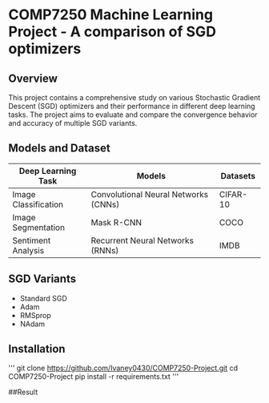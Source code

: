 # COMP7250 Machine Learning Project - A comparison of SGD optimizers

## Overview
This project contains a comprehensive study on various Stochastic Gradient Descent (SGD) optimizers and their performance in different deep learning tasks. The project aims to evaluate and compare the convergence behavior and accuracy of multiple SGD variants.

## Models and Dataset
| **Deep Learning Task**          | **Models**                         | **Datasets**            |
|----------------------------------|------------------------------------------|---------------------------------|
| Image Classification             | Convolutional Neural Networks (CNNs)    | CIFAR-10    |
| Image Segmentation               | Mask R-CNN                       | COCO  |
| Sentiment Analysis               | Recurrent Neural Networks (RNNs)  | IMDB |
  
## SGD Variants 
  - Standard SGD
  - Adam
  - RMSprop
  - NAdam

## Installation
'''
git clone https://github.com/Ivaney0430/COMP7250-Project.git
cd COMP7250-Project
pip install -r requirements.txt
'''

##Result



